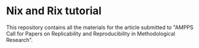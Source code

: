# Nix and Rix tutorial 
This repository contains all the materials for the article submitted to "AMPPS Call for Papers on Replicability and Reproducibility in Methodological Research".

